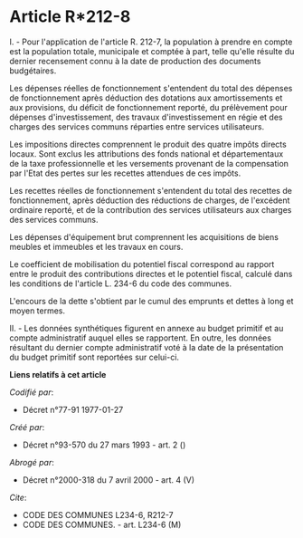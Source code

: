 # Article R*212-8

I. - Pour l'application de l'article R. 212-7, la population à prendre en compte est la population totale, municipale et
comptée à part, telle qu'elle résulte du dernier recensement connu à la date de production des documents budgétaires.

Les dépenses réelles de fonctionnement s'entendent du total des dépenses de fonctionnement après déduction des dotations aux
amortissements et aux provisions, du déficit de fonctionnement reporté, du prélèvement pour dépenses d'investissement, des
travaux d'investissement en régie et des charges des services communs réparties entre services utilisateurs.

Les impositions directes comprennent le produit des quatre impôts directs locaux. Sont exclus les attributions des fonds
national et départementaux de la taxe professionnelle et les versements provenant de la compensation par l'Etat des pertes
sur les recettes attendues de ces impôts.

Les recettes réelles de fonctionnement s'entendent du total des recettes de fonctionnement, après déduction des réductions de
charges, de l'excédent ordinaire reporté, et de la contribution des services utilisateurs aux charges des services communs.

Les dépenses d'équipement brut comprennent les acquisitions de biens meubles et immeubles et les travaux en cours.

Le coefficient de mobilisation du potentiel fiscal correspond au rapport entre le produit des contributions directes et le
potentiel fiscal, calculé dans les conditions de l'article L. 234-6 du code des communes.

L'encours de la dette s'obtient par le cumul des emprunts et dettes à long et moyen termes.

II. - Les données synthétiques figurent en annexe au budget primitif et au compte administratif auquel elles se rapportent.
En outre, les données résultant du dernier compte administratif voté à la date de la présentation du budget primitif sont
reportées sur celui-ci.

**Liens relatifs à cet article**

_Codifié par_:

  - Décret n°77-91 1977-01-27

_Créé par_:

  - Décret n°93-570 du 27 mars 1993 - art. 2 ()

_Abrogé par_:

  - Décret n°2000-318 du 7 avril 2000 - art. 4 (V)

_Cite_:

  - CODE DES COMMUNES L234-6, R212-7
  - CODE DES COMMUNES. - art. L234-6 (M)
